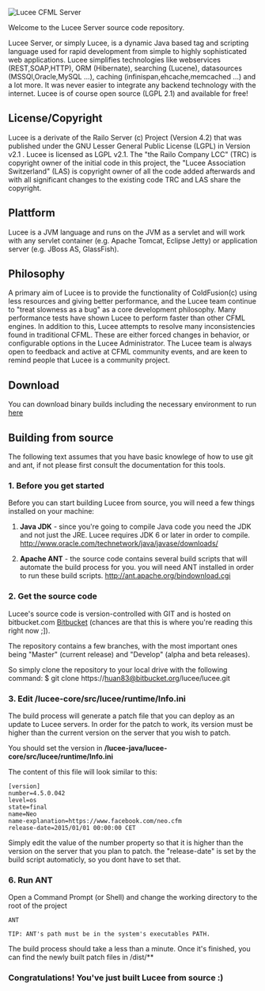 ![Lucee CFML Server](https://bitbucket.org/lucee/lucee/downloads/logo.png)

Welcome to the Lucee Server source code repository.

Lucee Server, or simply Lucee, is a dynamic Java based tag and scripting language used for rapid development from simple to highly sophisticated web applications. Lucee simplifies technologies like webservices (REST,SOAP,HTTP), ORM (Hibernate), searching (Lucene), datasources (MSSQl,Oracle,MySQL ...), caching (infinispan,ehcache,memcached ...) and a lot more. It was never easier to integrate any backend technology with the internet.
Lucee is of course open source (LGPL 2.1) and available for free!

License/Copyright
-----------------
Lucee is a derivate of the Railo Server (c) Project (Version 4.2) that was published under the GNU Lesser General Public License (LGPL) in Version v2.1 . Lucee is licensed as LGPL v2.1.
The "the Railo Company LCC" (TRC) is copyright owner of the initial code in this project, the "Lucee Association Switzerland" (LAS) is copyright owner of all the code added afterwards and with all significant changes to the existing code TRC and LAS share the copyright.

Plattform
---------
Lucee is a JVM language and runs on the JVM as a servlet and will work with any servlet container (e.g. Apache Tomcat, Eclipse Jetty) or application server (e.g. JBoss AS, GlassFish). 

Philosophy
----------
A primary aim of Lucee is to provide the functionality of ColdFusion(c) using less resources and giving better performance, and the Lucee team continue to "treat slowness as a bug" as a core development philosophy. Many performance tests have shown Lucee to perform faster than other CFML engines. In addition to this, Lucee attempts to resolve many inconsistencies found in traditional CFML. These are either forced changes in behavior, or configurable options in the Lucee Administrator.
The Lucee team is always open to feedback and active at CFML community events, and are keen to remind people that Lucee is a community project.


Download
--------
You can download binary builds including the necessary environment to run [here](http://www.lucee.org/download)



Building from source
--------------------
The following text assumes that you have basic knowlege of how to use git and ant, if not please first consult the documentation for this tools.

### 1. Before you get started

Before you can start building Lucee from source, you will need a few things installed on your machine:

1. **Java JDK** - since you're going to compile Java code you need the JDK and not just the JRE.  Lucee requires JDK 6 or later in order to compile.  http://www.oracle.com/technetwork/java/javase/downloads/

1. **Apache ANT** - the source code contains several build scripts that will automate the build process for you. you will need ANT installed in order to run these build scripts. http://ant.apache.org/bindownload.cgi

### 2. Get the source code

Lucee's source code is version-controlled with GIT and is hosted on bitbucket.com [Bitbucket](https://bitbucket.org/lucee/lucee) (chances are that this is where you're reading this right now ;]).

The repository contains a few branches, with the most important ones being "Master" (current release) and "Develop" (alpha and beta releases).

So simply clone the repository to your local drive with the following command:
$ git clone https://huan83@bitbucket.org/lucee/lucee.git


### 3. Edit /lucee-core/src/lucee/runtime/Info.ini

The build process will generate a patch file that you can deploy as an update to Lucee servers. In order for the patch to work, its version must be higher than the current version on the server that you wish to patch.

You should set the version in **/lucee-java/lucee-core/src/lucee/runtime/Info.ini**

The content of this file will look similar to this:

    [version]
    number=4.5.0.042
    level=os
    state=final
    name=Neo
    name-explanation=https://www.facebook.com/neo.cfm
    release-date=2015/01/01 00:00:00 CET

Simply edit the value of the number property so that it is higher than the version on the server that you plan to patch.
the "release-date" is set by the build script automaticly, so you dont have to set that.


### 6. Run ANT

Open a Command Prompt (or Shell) and change the working directory to the root of the project

    ANT

    TIP: ANT's path must be in the system's executables PATH.

The build process should take a less than a minute.  Once it's finished, you can find the newly built patch files in /dist/**


### Congratulations!  You've just built Lucee from source :)